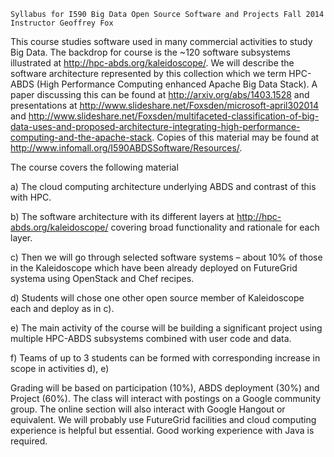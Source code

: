 	Syllabus for I590 Big Data Open Source Software and Projects Fall 2014
	Instructor Geoffrey Fox

This course studies software used in many commercial activities to study Big Data. The backdrop for course is the ~120 software subsystems illustrated at http://hpc-abds.org/kaleidoscope/. We will describe the software architecture represented by this collection which we term HPC-ABDS (High Performance Computing enhanced Apache Big Data Stack). A paper discussing this can be found at http://arxiv.org/abs/1403.1528 and presentations at http://www.slideshare.net/Foxsden/microsoft-april302014 and http://www.slideshare.net/Foxsden/multifaceted-classification-of-big-data-uses-and-proposed-architecture-integrating-high-performance-computing-and-the-apache-stack. Copies of this material may be found at http://www.infomall.org/I590ABDSSoftware/Resources/.

The course covers the following material

a)	The cloud computing architecture underlying ABDS and contrast of this with HPC.

b)	The software architecture with its different layers at http://hpc-abds.org/kaleidoscope/ covering broad functionality and rationale for each layer.

c)	Then we will go through selected software systems – about 10% of those in the Kaleidoscope which have been already deployed on FutureGrid systema using OpenStack and Chef recipes.

d)	Students will chose one other open source member of Kaleidoscope each and deploy as in c).

e)	The main activity of the course will be building a significant project using multiple HPC-ABDS subsystems combined with user code and data.

f)	Teams of up to 3 students can be formed with corresponding increase in scope in activities d), e)

Grading will be based on participation (10%), ABDS deployment (30%) and Project (60%). The class will interact with postings on a Google community group. The online section will also interact with Google Hangout or equivalent.
We will probably use FutureGrid facilities and cloud computing experience is helpful but essential. Good working experience with Java is required.

